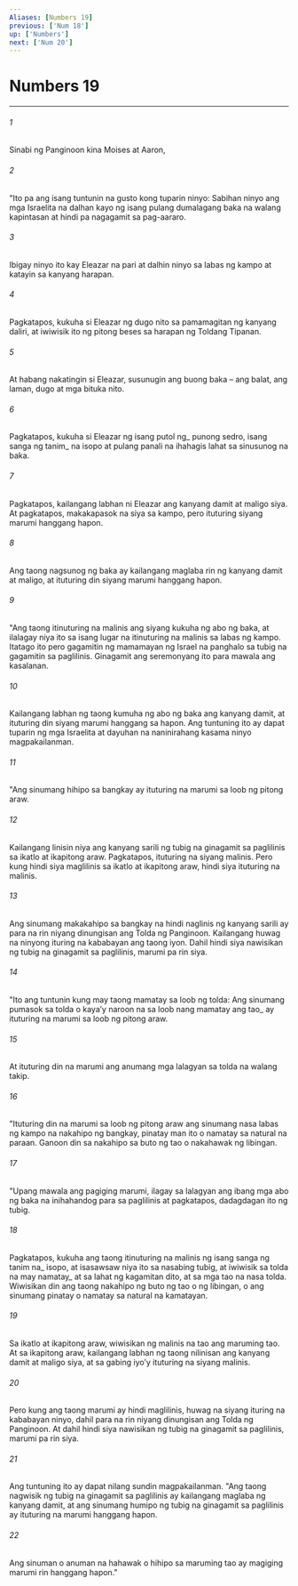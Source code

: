 ```yaml
---
Aliases: [Numbers 19]
previous: ['Num 18']
up: ['Numbers']
next: ['Num 20']
---
```

# Numbers 19

***






















###### 1 










Sinabi ng Panginoon kina Moises at Aaron, 





















###### 2 










"Ito pa ang isang tuntunin na gusto kong tuparin ninyo: Sabihan ninyo ang mga Israelita na dalhan kayo ng isang pulang dumalagang baka na walang kapintasan at hindi pa nagagamit sa pag-aararo. 





















###### 3 










Ibigay ninyo ito kay Eleazar na pari at dalhin ninyo sa labas ng kampo at katayin sa kanyang harapan. 





















###### 4 










Pagkatapos, kukuha si Eleazar ng dugo nito sa pamamagitan ng kanyang daliri, at iwiwisik ito ng pitong beses sa harapan ng Toldang Tipanan. 





















###### 5 










At habang nakatingin si Eleazar, susunugin ang buong baka – ang balat, ang laman, dugo at mga bituka nito. 





















###### 6 










Pagkatapos, kukuha si Eleazar ng isang putol ng_ punong sedro, isang sanga ng tanim_ na isopo at pulang panali na ihahagis lahat sa sinusunog na baka. 





















###### 7 










Pagkatapos, kailangang labhan ni Eleazar ang kanyang damit at maligo siya. At pagkatapos, makakapasok na siya sa kampo, pero ituturing siyang marumi hanggang hapon. 





















###### 8 










Ang taong nagsunog ng baka ay kailangang maglaba rin ng kanyang damit at maligo, at ituturing din siyang marumi hanggang hapon. 





















###### 9 










"Ang taong itinuturing na malinis ang siyang kukuha ng abo ng baka, at ilalagay niya ito sa isang lugar na itinuturing na malinis sa labas ng kampo. Itatago ito pero gagamitin ng mamamayan ng Israel na panghalo sa tubig na gagamitin sa paglilinis. Ginagamit ang seremonyang ito para mawala ang kasalanan. 





















###### 10 










Kailangang labhan ng taong kumuha ng abo ng baka ang kanyang damit, at ituturing din siyang marumi hanggang sa hapon. Ang tuntuning ito ay dapat tuparin ng mga Israelita at dayuhan na naninirahang kasama ninyo magpakailanman. 





















###### 11 










"Ang sinumang hihipo sa bangkay ay ituturing na marumi sa loob ng pitong araw. 





















###### 12 










Kailangang linisin niya ang kanyang sarili ng tubig na ginagamit sa paglilinis sa ikatlo at ikapitong araw. Pagkatapos, ituturing na siyang malinis. Pero kung hindi siya maglilinis sa ikatlo at ikapitong araw, hindi siya ituturing na malinis. 





















###### 13 










Ang sinumang makakahipo sa bangkay na hindi naglinis ng kanyang sarili ay para na rin niyang dinungisan ang Tolda ng Panginoon. Kailangang huwag na ninyong ituring na kababayan ang taong iyon. Dahil hindi siya nawisikan ng tubig na ginagamit sa paglilinis, marumi pa rin siya. 





















###### 14 










"Ito ang tuntunin kung may taong mamatay sa loob ng tolda: Ang sinumang pumasok sa tolda o kayaʼy naroon na sa loob nang mamatay ang tao_ ay ituturing na marumi sa loob ng pitong araw. 





















###### 15 










At ituturing din na marumi ang anumang mga lalagyan sa tolda na walang takip. 





















###### 16 










"Ituturing din na marumi sa loob ng pitong araw ang sinumang nasa labas ng kampo na nakahipo ng bangkay, pinatay man ito o namatay sa natural na paraan. Ganoon din sa nakahipo sa buto ng tao o nakahawak ng libingan. 





















###### 17 










"Upang mawala ang pagiging marumi, ilagay sa lalagyan ang ibang mga abo ng baka na inihahandog para sa paglilinis at pagkatapos, dadagdagan ito ng tubig. 





















###### 18 










Pagkatapos, kukuha ang taong itinuturing na malinis ng isang sanga ng tanim na_ isopo, at isasawsaw niya ito sa nasabing tubig, at iwiwisik sa tolda na may namatay_ at sa lahat ng kagamitan dito, at sa mga tao na nasa tolda. Wiwisikan din ang taong nakahipo ng buto ng tao o ng libingan, o ang sinumang pinatay o namatay sa natural na kamatayan. 





















###### 19 










Sa ikatlo at ikapitong araw, wiwisikan ng malinis na tao ang maruming tao. At sa ikapitong araw, kailangang labhan ng taong nilinisan ang kanyang damit at maligo siya, at sa gabing iyoʼy ituturing na siyang malinis. 





















###### 20 










Pero kung ang taong marumi ay hindi maglilinis, huwag na siyang ituring na kababayan ninyo, dahil para na rin niyang dinungisan ang Tolda ng Panginoon. At dahil hindi siya nawisikan ng tubig na ginagamit sa paglilinis, marumi pa rin siya. 





















###### 21 










Ang tuntuning ito ay dapat nilang sundin magpakailanman. "Ang taong nagwisik ng tubig na ginagamit sa paglilinis ay kailangang maglaba ng kanyang damit, at ang sinumang humipo ng tubig na ginagamit sa paglilinis ay ituturing na marumi hanggang hapon. 





















###### 22 










Ang sinuman o anuman na hahawak o hihipo sa maruming tao ay magiging marumi rin hanggang hapon."
